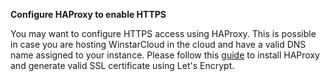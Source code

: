 **Configure HAProxy to enable HTTPS**

You may want to configure HTTPS access using HAProxy. 
This is possible in case you are hosting WinstarCloud in the cloud and have a valid DNS name assigned to your instance.
Please follow this [guide](/docs/user-guide/install/pe/add-haproxy-ubuntu) to install HAProxy and generate valid SSL certificate using Let's Encrypt.
